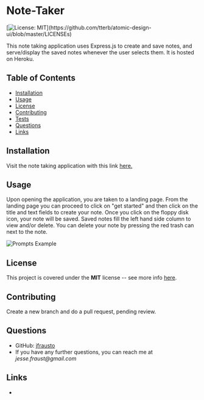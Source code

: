 # Note-Taker

[![License: MIT](https://img.shields.io/apm/l/atomic-design-ui.svg?)](https://github.com/tterb/atomic-design-ui/blob/master/LICENSEs)

This note taking application uses Express.js to create and save notes, and serve/display the saved notes whenever the user selects them. It is hosted on Heroku.

## Table of Contents

- [Installation](#Installation)
- [Usage](#Usage)
- [License](#License)
- [Contributing](#Contributing)
- [Tests](#Testing)
- [Questions](#Questions)
- [Links](#Links)

## Installation

Visit the note taking application with this link [here.]()

## Usage

Upon opening the application, you are taken to a landing page. From the landing page you can proceed to click on "get started" and then click on the title and text fields to create your note. Once you click on the floppy disk icon, your note will be saved. Saved notes fill the left hand side column to view and/or delete. You can delete your note by pressing the red trash can next to the note.

![Prompts Example](/screenshots/readme-generator-prompts.PNG?raw=true "User Flow Sample")

## License

This project is covered under the **MIT** license -- see more info [here](https://opensource.org/licenses/MIT).

## Contributing

Create a new branch and do a pull request, pending review.

## Questions

- GitHub: [jfrausto](https://github.com/jfrausto)
- If you have any further questions, you can reach me at _jesse.fraust@gmail.com_

## Links

-

